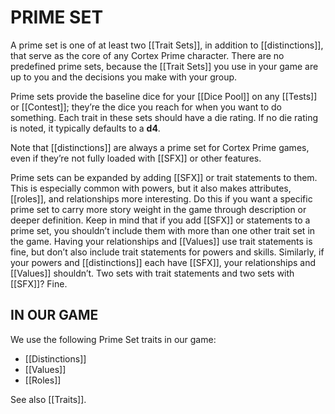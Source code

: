 # PRIME SET
A prime set is one of at least two [[Trait Sets]], in addition to [[distinctions]], that serve as the core of any Cortex Prime character. There are no predefined prime sets, because the [[Trait Sets]] you use in your game are up to you and the decisions you make with your group.

Prime sets provide the baseline dice for your [[Dice Pool]] on any [[Tests]] or [[Contest]]; they’re the dice you reach for when you want to do something. Each trait in these 
sets should have a die rating. If no die rating is noted, it typically defaults to a **d4**.

Note that [[distinctions]] are always a prime set for Cortex Prime games, even if they’re not fully loaded with [[SFX]] or other features.

Prime sets can be expanded by adding [[SFX]] or trait statements to them. This is especially common with powers, but it also makes attributes, [[roles]], and 
relationships more interesting. Do this if you want a specific prime set to carry more story weight in the game through description or deeper definition.
Keep in mind that if you add [[SFX]] or statements to a prime set, you shouldn’t include them with more than one other trait set in the game. Having your 
relationships and [[Values]] use trait statements is fine, but don’t also include trait statements for powers and skills. Similarly, if your powers and [[distinctions]] each 
have [[SFX]], your relationships and [[Values]] shouldn’t. Two sets with trait statements and two sets with [[SFX]]? Fine.

## IN OUR GAME
We use the following Prime Set traits in our game:

- [[Distinctions]]
- [[Values]]
- [[Roles]]

See also [[Traits]].